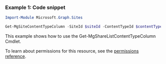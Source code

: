 ### Example 1: Code snippet

```powershellImport-Module Microsoft.Graph.Sites

Get-MgSiteContentTypeColumn -SiteId $siteId -ContentTypeId $contentTypeId
```
This example shows how to use the Get-MgShareListContentTypeColumn Cmdlet.
To learn about permissions for this resource, see the [permissions reference](/graph/permissions-reference).

